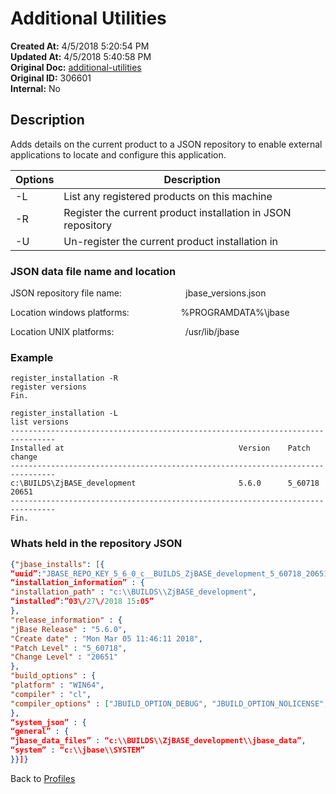 # Additional Utilities

**Created At:** 4/5/2018 5:20:54 PM  
**Updated At:** 4/5/2018 5:40:58 PM  
**Original Doc:** [additional-utilities](https://docs.jbase.com/44253-profiles/additional-utilities)  
**Original ID:** 306601  
**Internal:** No  

## Description

Adds details on the current product to a JSON repository to enable external applications to locate and configure this application.

| Options | Description |
| --- | --- |
| -L | List any registered products on this machine |
| -R | Register the current product installation in JSON repository |
| -U | Un-register the current product installation in |

### JSON data file name and location

JSON repository file name:                          jbase\_versions.json

Location windows platforms:                     %PROGRAMDATA%\jbase

Location UNIX platforms:                             /usr/lib/jbase

### Example

```
register_installation -R
register versions
Fin.

register_installation -L
list versions
--------------------------------------------------------------------------------
Installed at                                       Version    Patch      change
--------------------------------------------------------------------------------
c:\BUILDS\ZjBASE_development                       5.6.0      5_60718    20651
--------------------------------------------------------------------------------
Fin.
```

### Whats held in the repository JSON

``` json
{"jbase_installs": [{
“uuid”:"JBASE_REPO_KEY_5_6_0_c__BUILDS_ZjBASE_development_5_60718_20651",
“installation_information” : {
"installation_path" : "c:\\BUILDS\\ZjBASE_development",
“installed”:”03\/27\/2018 15:05”
},
"release_information" : {
"jBase Release" : "5.6.0",
"Create date" : "Mon Mar 05 11:46:11 2018",
"Patch Level" : "5_60718",
"Change Level" : "20651"
},
"build_options" : {
"platform" : "WIN64",
"compiler" : "cl",
"compiler_options" : ["JBUILD_OPTION_DEBUG", "JBUILD_OPTION_NOLICENSE", "JBUILD_OPTION_NOOPTIMIZE", "JBUILD_OPTION_NO_JAVA", "JBUILD_OPTION_NO_ACE", "JBUILD_OPTION_NOJAGENT", "JBUILD_OPTION_NOJCF", "JBUILD_OPTION_NOJEE", "JBUILD_OPTION_NOZLIB", "JBUILD_OPTION_NO_IJQLJEDI", "JBUILD_OPTION_NO_CS", "JBUILD_OPTION_NO_OBJEXNET", "JBUILD_OPTION_NO_JRCS", "JBUILD_OPTION_LIBXML", "JBUILD_OPTION_FILE64", "JBUILD_OPTION_4BYTE", "JBUILD_OPTION_OLDTAPE", "JBUILD_OPTION_NO_SYSCONF", "JBUILD_OPTION_NO_STATFS", "JBUILD_OPTION_NO_MALLINFO", "JBUILD_OPTION_NO_ALTZONE", "JBUILD_OPTION_NO_MACROS", "JBUILD_OPTION_INLINE_FUNCTIONS", "JBUILD_OPTION_NO_PROFILE", "JBUILD_OPTION_SYSERRLIST", "JBUILD_OPTION_JDLS", "JBUILD_OPTION_NOJDP", "JBUILD_OPTION_64BIT", "WIN32", "WIN64"]
},
“system_json” : {
“general” : {
“jbase_data_files” : “c:\\BUILDS\\ZjBASE_development\\jbase_data”,
“system” : “c:\\jbase\\SYSTEM”
}}]}
```

Back to [Profiles](./../jbase-profiles)
